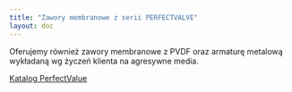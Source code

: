 ```yaml
---
title: "Zawory membranowe z serii PERFECTVALVE"
layout: doc
---
```

Oferujemy również zawory membranowe z PVDF oraz armaturę metalową wykładaną wg życzeń klienta na agresywne media.

[Katalog PerfectValue](https://s3-eu-west-1.amazonaws.com/andreas-biz-pl/documents/PV.pdf)